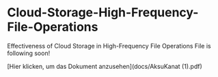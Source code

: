 # Cloud-Storage-High-Frequency-File-Operations
Effectiveness of Cloud Storage in High-Frequency File Operations
File is following soon!

[Hier klicken, um das Dokument anzusehen](docs/AksuKanat (1).pdf)
